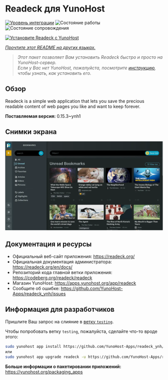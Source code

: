 <!--
Важно: этот README был автоматически сгенерирован <https://github.com/YunoHost/apps/tree/master/tools/readme_generator>
Он НЕ ДОЛЖЕН редактироваться вручную.
-->

# Readeck для YunoHost

[![Уровень интеграции](https://dash.yunohost.org/integration/readeck.svg)](https://ci-apps.yunohost.org/ci/apps/readeck/) ![Состояние работы](https://ci-apps.yunohost.org/ci/badges/readeck.status.svg) ![Состояние сопровождения](https://ci-apps.yunohost.org/ci/badges/readeck.maintain.svg)

[![Установите Readeck с YunoHost](https://install-app.yunohost.org/install-with-yunohost.svg)](https://install-app.yunohost.org/?app=readeck)

*[Прочтите этот README на других языках.](./ALL_README.md)*

> *Этот пакет позволяет Вам установить Readeck быстро и просто на YunoHost-сервер.*  
> *Если у Вас нет YunoHost, пожалуйста, посмотрите [инструкцию](https://yunohost.org/install), чтобы узнать, как установить его.*

## Обзор

Readeck is a simple web application that lets you save the precious readable content of web pages you like and want to keep forever.

**Поставляемая версия:** 0.15.3~ynh1

## Снимки экрана

![Снимок экрана Readeck](./doc/screenshots/dark.webp)

## Документация и ресурсы

- Официальный веб-сайт приложения: <https://readeck.org/>
- Официальная документация администратора: <https://readeck.org/en/docs/>
- Репозиторий кода главной ветки приложения: <https://codeberg.org/readeck/readeck>
- Магазин YunoHost: <https://apps.yunohost.org/app/readeck>
- Сообщите об ошибке: <https://github.com/YunoHost-Apps/readeck_ynh/issues>

## Информация для разработчиков

Пришлите Ваш запрос на слияние в [ветку `testing`](https://github.com/YunoHost-Apps/readeck_ynh/tree/testing).

Чтобы попробовать ветку `testing`, пожалуйста, сделайте что-то вроде этого:

```bash
sudo yunohost app install https://github.com/YunoHost-Apps/readeck_ynh/tree/testing --debug
или
sudo yunohost app upgrade readeck -u https://github.com/YunoHost-Apps/readeck_ynh/tree/testing --debug
```

**Больше информации о пакетировании приложений:** <https://yunohost.org/packaging_apps>
